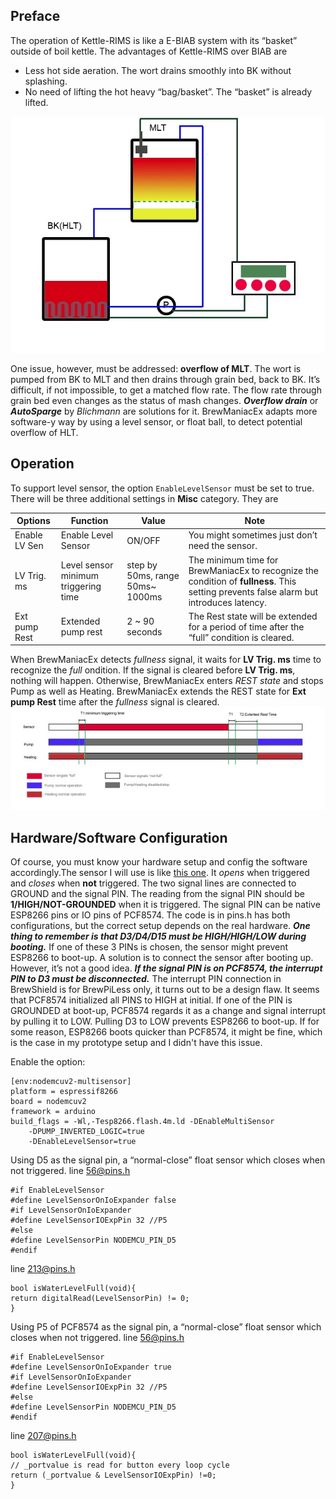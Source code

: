 ## Preface
The operation of Kettle-RIMS is like a E-BIAB system with its “basket” outside of boil kettle. The advantages of Kettle-RIMS over BIAB are

* Less hot side aeration. The wort drains smoothly into BK without splashing.
* No need of lifting the hot heavy “bag/basket”. The “basket” is already lifted.

![Kettle-RIMS](images/kettle-rims-level.jpg)

One issue, however, must be addressed: **overflow of MLT**. The wort is pumped from BK to MLT and then drains through grain bed, back to BK. It’s difficult, if not impossible, to get a matched flow rate. The flow rate through grain bed even changes as the status of mash changes. **_Overflow drain_** or **_AutoSparge_** by  _Blichmann_ are solutions for it. BrewManiacEx adapts more software-y way by using a level sensor, or float ball, to detect potential overflow of HLT.

## Operation
To support level sensor, the option `EnableLevelSensor` must be set to true. There will be three additional settings in **Misc** category. They are

| Options | Function | Value | Note |
|-- |-- | -- |----- |
| Enable LV Sen | Enable Level Sensor | ON/OFF | You might sometimes just don’t need the sensor.|
| LV Trig. ms| Level sensor minimum triggering time | step by 50ms, range 50ms~ 1000ms |The minimum time for BrewManiacEx to recognize the condition of **fullness**. This setting prevents false alarm but introduces latency. |
| Ext pump Rest | Extended pump rest | 2 ~ 90 seconds | The Rest state will be extended for a period of time after the “full” condition is cleared. |

When BrewManiacEx detects _fullness_ signal, it waits for **LV Trig. ms** time to recognize the _full_ ondition. If the signal is cleared before **LV Trig. ms**, nothing will happen. Otherwise, BrewManiacEx enters _REST state_ and stops Pump as well as Heating. BrewManiacEx extends the REST state  for **Ext pump Rest** time after the _fullness_ signal is cleared.
![Pump Rest for Level sensor](images/levelsensor-for-k-rim.jpg)

## Hardware/Software Configuration
Of course, you must know your hardware setup and config the software accordingly.The sensor I will use is like [this one](https://www.amazon.com/uxcell-Aquarium-Stainless-Horizontal-Switch/dp/B00AQYXP0C/ref=sr_1_19?ie=UTF8&qid=1533602313&sr=8-19&keywords=water+level+sensor). It _opens_ when triggered and _closes_ when **not** triggered. The two signal lines are connected to GROUND and the signal PIN. The reading from the signal PIN should be **1/HIGH/NOT-GROUNDED** when it is triggered.
The signal PIN can be native ESP8266 pins or IO pins of PCF8574. The code is in pins.h has both configurations, but the correct setup depends on the real hardware.
_**One thing to remember is that D3/D4/D15 must be HIGH/HIGH/LOW during booting.**_
If one of these 3 PINs is chosen, the sensor might prevent ESP8266 to boot-up. A solution is to connect the sensor after booting up. However, it’s not a good idea.
_**If the signal PIN is on PCF8574, the interrupt PIN to D3 must be disconnected.**_ The interrupt PIN connection in BrewShield is for BrewPiLess only, it turns out to be a design flaw. It seems that PCF8574 initialized all PINS to HIGH at initial. If one of the PIN is GROUNDED at boot-up, PCF8574 regards it as a change and signal interrupt by pulling it to LOW.  Pulling D3 to LOW prevents ESP8266 to boot-up. If for some reason, ESP8266 boots quicker than PCF8574, it might be fine, which is the case in my prototype setup and I didn't have this issue.

Enable the option:

```
[env:nodemcuv2-multisensor]
platform = espressif8266
board = nodemcuv2
framework = arduino
build_flags = -Wl,-Tesp8266.flash.4m.ld -DEnableMultiSensor
    -DPUMP_INVERTED_LOGIC=true
    -DEnableLevelSensor=true
```

Using D5 as the signal pin, a “normal-close” float sensor which closes when not triggered.
line 56@pins.h
```
#if EnableLevelSensor
#define LevelSensorOnIoExpander false
#if LevelSensorOnIoExpander
#define LevelSensorIOExpPin 32 //P5
#else
#define LevelSensorPin NODEMCU_PIN_D5
#endif
```

line 213@pins.h
```
bool isWaterLevelFull(void){
return digitalRead(LevelSensorPin) != 0;
}
```
Using P5 of PCF8574 as the signal pin, a “normal-close” float sensor which closes when not triggered.
line 56@pins.h
```
#if EnableLevelSensor
#define LevelSensorOnIoExpander true
#if LevelSensorOnIoExpander
#define LevelSensorIOExpPin 32 //P5
#else
#define LevelSensorPin NODEMCU_PIN_D5
#endif
```
line 207@pins.h
```
bool isWaterLevelFull(void){
// _portvalue is read for button every loop cycle
return (_portvalue & LevelSensorIOExpPin) !=0;
}
```
